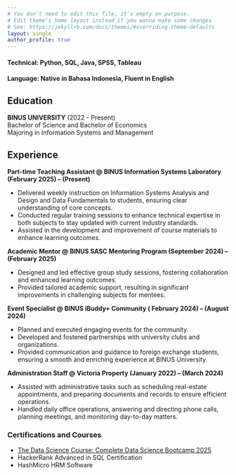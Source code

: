 ```yaml
---
# You don't need to edit this file, it's empty on purpose.
# Edit theme's home layout instead if you wanna make some changes
# See: https://jekyllrb.com/docs/themes/#overriding-theme-defaults
layout: single
author_profile: true
---
```

#### Technical: Python, SQL, Java, SPSS, Tableau
#### Language: Native in Bahasa Indonesia, Fluent in English

## Education
**BINUS UNIVERSITY** (2022 - Present)  
Bachelor of Science and Bachelor of Economics  
Majoring in Information Systems and Management

## Experience
**Part-time Teaching Assistant @ BINUS Information Systems Laboratory (February 2025) – (Present)**
- Delivered weekly instruction on Information Systems Analysis and Design and Data Fundamentals to students, ensuring clear understanding of core concepts.
- Conducted regular training sessions to enhance technical expertise in both subjects to stay updated with current industry standards.
- Assisted in the development and improvement of course materials to enhance learning outcomes.

**Academic Mentor @ BINUS SASC Mentoring Program (September 2024) – (February 2025)**
- Designed and led effective group study sessions, fostering collaboration and enhanced learning outcomes.
- Provided tailored academic support, resulting in significant improvements in challenging subjects for mentees.

**Event Specialist @ BINUS iBuddy+ Community ( February 2024) – (August 2024)**
- Planned and executed engaging events for the community.
- Developed and fostered partnerships with university clubs and organizations.
- Provided communication and guidance to foreign exchange students, ensuring a smooth and enriching experience at BINUS University.

**Administration Staff @ Victoria Property (January 2022) – (March 2024)**
- Assisted with administrative tasks such as scheduling real-estate appointments, and preparing documents and records to ensure efficient operations.
- Handled daily office operations, answering and directing phone calls, planning meetings, and monitoring day-to-day matters.

### Certifications and Courses
- [The Data Science Course: Complete Data Science Bootcamp 2025](https://ude.my/UC-a06ba513-1c0d-4d94-98ec-c742805dca62)
- HackerRank Advanced in SQL Certification
- HashMicro HRM Software
